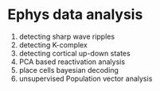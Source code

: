 # Ephys data analysis

1. detecting sharp wave ripples
2. detecting K-complex
3. detecting cortical up-down states
4. PCA based reactivation analysis
5. place cells bayesian decoding
6. unsupervised Population vector analysis 
